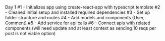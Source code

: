 Day 1
#1 - Initializes app using create-react-app with typescript template
#2 - Cleaned initial setup and installed required dependencies
#3 - Set up folder structure and routes
#4 - Add models and components (User, Comment)
#5 - Add service for api calls
#6 - Connect apis with related components (will need update and at least context as sending 10 reqs per post is not viable option)

